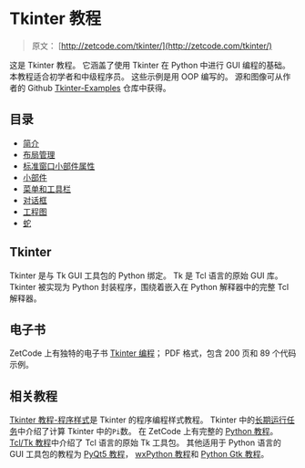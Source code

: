 # Tkinter 教程

> 原文： [http://zetcode.com/tkinter/](http://zetcode.com/tkinter/)

这是 Tkinter 教程。 它涵盖了使用 Tkinter 在 Python 中进行 GUI 编程的基础。 本教程适合初学者和中级程序员。 这些示例是用 OOP 编写的。 源和图像可从作者的 Github [Tkinter-Examples](https://github.com/janbodnar/Tkinter-Examples) 仓库中获得。

## 目录


*   [简介](introduction/)
*   [布局管理](layout/)
*   [标准窗口小部件属性](attributes/)
*   [小部件](widgets/)
*   [菜单和工具栏](menustoolbars/)
*   [对话框](dialogs/)
*   [工程图](drawing/)
*   [蛇](snake/)


## Tkinter

Tkinter 是与 Tk GUI 工具包的 Python 绑定。 Tk 是 Tcl 语言的原始 GUI 库。 Tkinter 被实现为 Python 封装程序，围绕着嵌入在 Python 解释器中的完整 Tcl 解释器。

## 电子书

ZetCode 上有独特的电子书 [Tkinter 编程](/ebooks/tkinter/)； PDF 格式，包含 200 页和 89 个代码示例。

## 相关教程

[Tkinter 教程-程序样式](/python/tkinter/)是 Tkinter 的程序编程样式教程。 Tkinter 中的[长期运行任务](/articles/tkinterlongruntask/)中介绍了计算 Tkinter 中的`Pi`数。 在 ZetCode 上有完整的 [Python 教程](/lang/python/)。 [Tcl/Tk 教程](/gui/tcltktutorial/)中介绍了 Tcl 语言的原始 Tk 工具包。 其他适用于 Python 语言的 GUI 工具包的教程为 [PyQt5 教程](/gui/pyqt5/)， [wxPython 教程](/wxpython/)和 [Python Gtk 教程](/python/gtk/)。